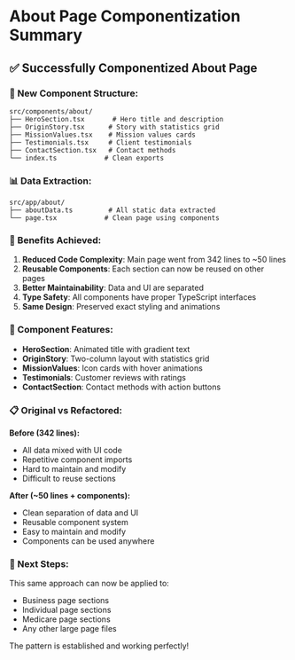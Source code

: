 # About Page Componentization Summary

## ✅ Successfully Componentized About Page

### 📁 New Component Structure:

```
src/components/about/
├── HeroSection.tsx       # Hero title and description
├── OriginStory.tsx      # Story with statistics grid
├── MissionValues.tsx    # Mission values cards
├── Testimonials.tsx     # Client testimonials
├── ContactSection.tsx   # Contact methods
└── index.ts            # Clean exports
```

### 📊 Data Extraction:

```
src/app/about/
├── aboutData.ts         # All static data extracted
└── page.tsx            # Clean page using components
```

### 🎯 Benefits Achieved:

1. **Reduced Code Complexity**: Main page went from 342 lines to ~50 lines
2. **Reusable Components**: Each section can now be reused on other pages
3. **Better Maintainability**: Data and UI are separated
4. **Type Safety**: All components have proper TypeScript interfaces
5. **Same Design**: Preserved exact styling and animations

### 🔧 Component Features:

- **HeroSection**: Animated title with gradient text
- **OriginStory**: Two-column layout with statistics grid
- **MissionValues**: Icon cards with hover animations
- **Testimonials**: Customer reviews with ratings
- **ContactSection**: Contact methods with action buttons

### 📋 Original vs Refactored:

**Before (342 lines):**
- All data mixed with UI code
- Repetitive component imports
- Hard to maintain and modify
- Difficult to reuse sections

**After (~50 lines + components):**
- Clean separation of data and UI
- Reusable component system
- Easy to maintain and modify
- Components can be used anywhere

### 🚀 Next Steps:

This same approach can now be applied to:
- Business page sections
- Individual page sections  
- Medicare page sections
- Any other large page files

The pattern is established and working perfectly!
